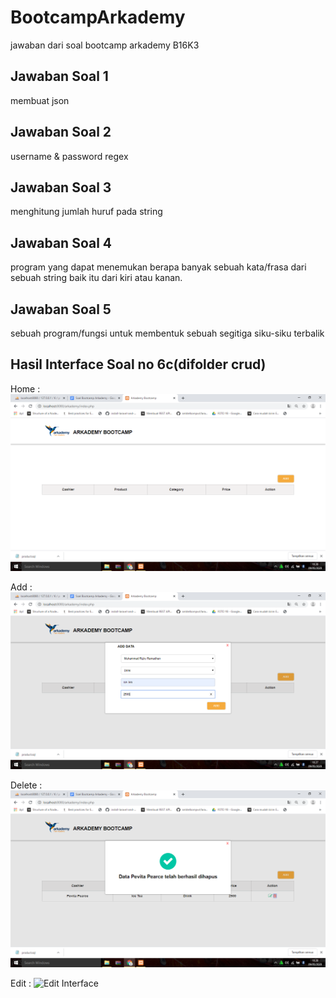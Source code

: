 # BootcampArkademy
jawaban dari soal bootcamp arkademy B16K3

## Jawaban Soal 1
membuat json

## Jawaban Soal 2
username & password regex

## Jawaban Soal 3
menghitung jumlah huruf pada string

## Jawaban Soal 4
program yang dapat menemukan berapa banyak sebuah kata/frasa dari sebuah string baik itu dari kiri atau kanan.

## Jawaban Soal 5
sebuah program/fungsi untuk membentuk sebuah segitiga siku-siku terbalik

## Hasil Interface Soal no 6c(difolder crud)
Home :
![Home Interface](/6/mockup/img/Screenshot227.png "Home")

Add :
![Add Interface](/6/mockup/img/Screenshot222.png "Add")

Delete :
![Delete Interface](/6/mockup/img/Screenshot226.png "Delete")

Edit :
![Edit Interface](/6/mockup/Screenshot224.png "Edit")
